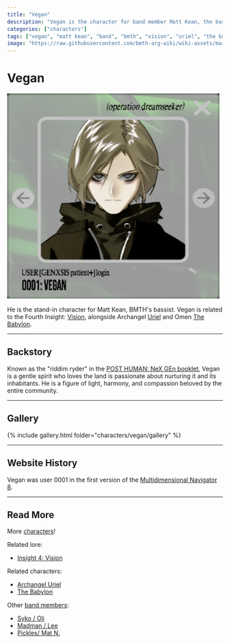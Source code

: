 ```yaml
---
title: "Vegan"
description: "Vegan is the character for band member Matt Kean, the bassist of Bring Me The Horizon."
categories: ["characters"]
tags: ["vegan", "matt kean", "band", "bmth", "vision", "uriel", "the babylon", "riddim ryder"]
image: "https://raw.githubusercontent.com/bmth-arg-wiki/wiki-assets/main/characters/vegan/vegan-300x300.png"
---
```


# Vegan

![Avatar for Vegan](https://raw.githubusercontent.com/bmth-arg-wiki/wiki-assets/main/characters/vegan/1vegan.png)

He is the stand-in character for Matt Kean, BMTH's bassist. 
Vegan is related to the Fourth Insight: [Vision](../lore/insight4-vision), 
alongside Archangel [Uriel](uriel) and Omen [The Babylon](babylon).

***

## Backstory

Known as the "riddim ryder" in the [POST HUMAN: NeX GEn booklet](../lore/booklet#Vegan), 
Vegan is a gentle spirit who loves the land is passionate about nurturing it and its inhabitants.
He is a figure of light, harmony, and compassion beloved by the entire community. 

***

## Gallery

{% include gallery.html folder="characters/vegan/gallery" %}

***

## Website History

Vegan was user 0001 in the first version of the [Multidimensional Navigator 8](../website/website).

***

## Read More

More [characters](characters)!

Related lore:

- [Insight 4: Vision](../lore/insight4-vision)

Related characters:

- [Archangel Uriel](uriel)
- [The Babylon](babylon)

Other [band members](characters#band-members):

- [Syko / Oli](syko)
- [Madman / Lee](madman)
- [Pickles/ Mat N.](pickles)